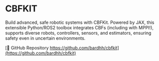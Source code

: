 # CBFKIT

Build advanced, safe robotic systems with CBFKit. Powered by JAX, this extensible Python/ROS2 toolbox integrates CBFs (including with MPPI!), supports diverse robots, controllers, sensors, and estimators, ensuring safety even in uncertain environments.

[🔗 GitHub Repository https://github.com/bardhh/cbfkit](https://github.com/bardhh/cbfkit) 
